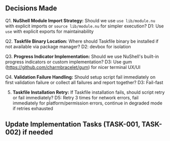 ## Decisions Made

Q1. **NuShell Module Import Strategy:** Should we use `use lib/module.nu` with explicit imports or `source lib/module.nu` for simpler execution?
D1: Use `use` with explicit exports for maintainability

Q2. **Taskfile Binary Location:** Where should Taskfile binary be installed if not available via package manager?
D2: devbox for isolation

Q3. **Progress Indicator Implementation:** Should we use NuShell's built-in progress indicators or custom implementation?
D3: Use gum (https://github.com/charmbracelet/gum) for nicer terminal UX/UI

Q4. **Validation Failure Handling:** Should setup script fail immediately on first validation failure or collect all failures and report together?
D3: Fail-fast

5. **Taskfile Installation Retry:** If Taskfile installation fails, should script retry or fail immediately?
D5: Retry 3 times for network errors, fail immediately for platform/permission errors, continue in degraded mode if retries exhausted

## Update Implementation Tasks (TASK-001, TASK-002) if needed
